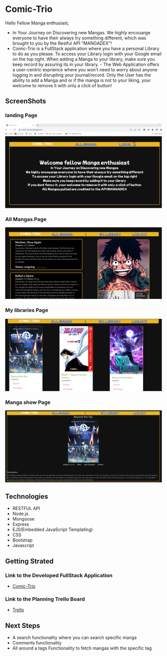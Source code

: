 # Comic-Trio
Hello Fellow Manga enthusiast,
- In Your Journey on Discovering new Mangas. We highly encouarge everyone to have their always try something different, which was brought to you by the Restful API "MANGADEX"!
- Comic-Trio is a FullStack application where you have a personal Library to do as you please. To access your Library login with your Google email on the top right. When adding a Manga to your library, make sure you keep record by assuring its in your library. - The Web Application offers a user-centric exprience where you won't need to worry about anyone logging in and disrupting your journal/record. Only the User has the ability to add a Manga and or if the manga is not to your liking, your welcome to remove it with only a click of button!
## ScreenShots
### landing Page
![image](LandingPage.png)
### All Mangas Page
![image](AllMangasPage.png)
### My libraries Page
![image](MyLibrariespage.png)
### Manga show Page
![image](MangaShowPage.png)

## Technologies
- RESTFUL API
- Node.js
- Mongoose
- Express
- EJS(Embedded JavaScript Templating)
- CSS
- Bootstrap
- Javascript

## Getting Strated
### Link to the Developed FullStack Application
- <a href="https://comic-trio.herokuapp.com/" target="_blank"> Comic-Trio</a>
### Link to the Planning Trello Board
- <a href="https://trello.com/b/EpUeiWzE/project-2" target="_blank">Trello</a>

## Next Steps
- A search functionality where you can search specific manga
- Comments functionality
- All around a tags Functionality to fetch mangas with the specific tag


